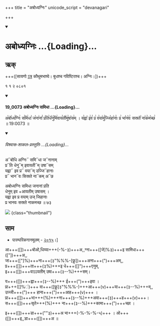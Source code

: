 +++
title = "अबोध्यग्निः"
unicode_script = "devanagari"

+++
<div class="js_include" includetitle="false" newlevelforh1="1" unfilled url="/vedAH_sAma/paravastu-sAma/devaH/agniH/abodhyagniH/">
<details open><summary><h1>अबोध्यग्निः ...{Loading}...</h1></summary>

## ऋक्

+++([सायणो [ऽत्र](https://archive.org/details/SamaVedaSanhitaWithSayanabhashyaVolume1SatyavrataSamasrami1874bis_201804/page/n257) कौथुमभाष्ये। बुधश्च गविष्टिरश्च। अग्निः।])+++

१ १ २ ०८०१   

<div class="js_include" includetitle="false" newlevelforh1="3" unfilled="" url="/vedAH_sAma/kauthumam/saMhitA/vishvAsa-prastutiH/1_pUrvArchikaH/1/2/19_0073_abodhyagniH_samidhA.md">
<details open><summary><h4>19_0073 अबोध्यग्निः समिधा ...{Loading}...</h4></summary>

अ꣡बो꣢ध्य꣣ग्निः꣢ स꣣मि꣢धा꣣ ज꣡ना꣢नां꣣ प्र꣡ति꣢धे꣣नु꣡मि꣢वाय꣣ती꣢मु꣣षा꣡स꣢म् । य꣣ह्वा꣡ इ꣢व꣣ प्र꣢ व꣣या꣢मु꣣ज्जि꣡हा꣢नाः꣣ प्र꣢ भा꣣न꣡वः꣢ सस्रते꣣ ना꣢क꣣म꣡च्छ꣢ ॥ 19:0073 ॥

<div class="js_include" newlevelforh1="2" title="विश्वास-शाकल-प्रस्तुतिः" unfilled="" url="/vedAH_Rk/shAkalam/saMhitA/vishvAsa-prastutiH/05/001/01_abodhyagniH_samidhA.md">
<details open><summary><h6>विश्वास-शाकल-प्रस्तुतिः ...{Loading}...</h6></summary>

अ᳓बोधि अग्निः᳓ समि᳓धा ज᳓नानाम्  
प्र᳓ति धेनु᳓म् इवायती᳓म् उषा᳓सम्  
यह्वा᳓ इव प्र᳓ वया᳓म् उज्जि᳓हानाः  
प्र᳓ भान᳓वः सिस्रते ना᳓कम् अ᳓छ
</details>
</div>
</details>
</div>

अबोध्यग्निः समिधा जनानां प्रति  
धेनुम् इव +आयतीम् उषासम् ।  
यह्वा इव प्र वयाम् उज् जिहानाः  
प्र भानवः सस्रते नाकमच्छ ॥ ७३

![](/devaH/AryaH/hindukaH/agniH/images/Strengthening-brightening-agni.png)
{class="thumbnail"}

## साम
- पारम्परिकगानमूलम् - [२०१५](https://archive.org/stream/sAmaveda-jaiminIya-paravastu-paramparA-docs/UDAKA%20SAANTHI%20SAAMAANI#page/n7/mode/2up)।]

<div caption="रामानुजार्यः 1974 (अत्र यह्वेवेति शब्दौ च्युतौ)" class="audioEmbed" src="https://archive
.org/download/jaiminIya-sAma-gAna-paravastu-tradition-rAmAnuja/abodhyagniH.mp3"></div>
<div caption="गोपालार्यः 2015  (फॢ इति स्वरे ऽत्र वैशिष्ट्यम्। यह्वा… इति पङ्क्तिर् नास्ति।)" class="audioEmbed" src="https://archive
.org/download/jaiminIya-sAma-gAna-paravastu-tradition-gopAla-2015/abodhyagniH.mp3"></div>
<div caption="गोपाल-विश्वासयोर् अनुवचनम् 2018 1x" class="audioEmbed" src="https://archive
.org/download/jaiminIya-sAma-gAna-paravastu-tradition-anuvachanam-gopAla-vishvAsa-2018/abodhyagniH.mp3"></div>
<div caption="गोपाल-विश्वासयोर् अनुवचनम् 2018 1.5x" class="audioEmbed" src="https://archive
.org/download/jaiminIya-sAma-gAna-paravastu-tradition-anuvachanam-gopAla-vishvAsa-2018-150p-speed/abodhyagniH.mp3"></div>

आ+++([])+++बोओ,धिय्या+++(-%-३)+++अ,,ग्ना+++([जे]%३)+++इ सामिधा+++(["])+++अ,,  
जा+++(["]%)+++ना+++(३"%%%-[फॢ])+++अना+++(")+++अम्,,  
प्र+++([])+++ता+++(३%)+++इ धे+++([]")+++एनुम्,  
इ+++([])+++वाऽऽयतीम् उषा+++(३--%)+++सम्।

य+++([])+++ह्वा+++(३--%)+++ ई+++(")+++इवा ।  
प्रा+++([]%~~ं~~)+++ वा+++([फॢ]३"%%%-)+++आ+++(v)+++या+++(३--%)+++म्,, उज्जी+++(")+++ हाना+++(")+++आह+++(v)+++ ।  
प्रा+++([])+++भा+++(%)+++ना+++(३--%)+++अवा+++(३)+++ह+++(v)+++।  
स+++([])+++सृते+++(%)+++ ना+++(३--%)+++कामा+++(")+++च्छा ।

इ+++([])+++डा+++(""३)+++अ भा+++(-%-%-%-५)+++ । ओ+++([])+++इ,,डा+++([])+++अ ॥
</details>
</div>